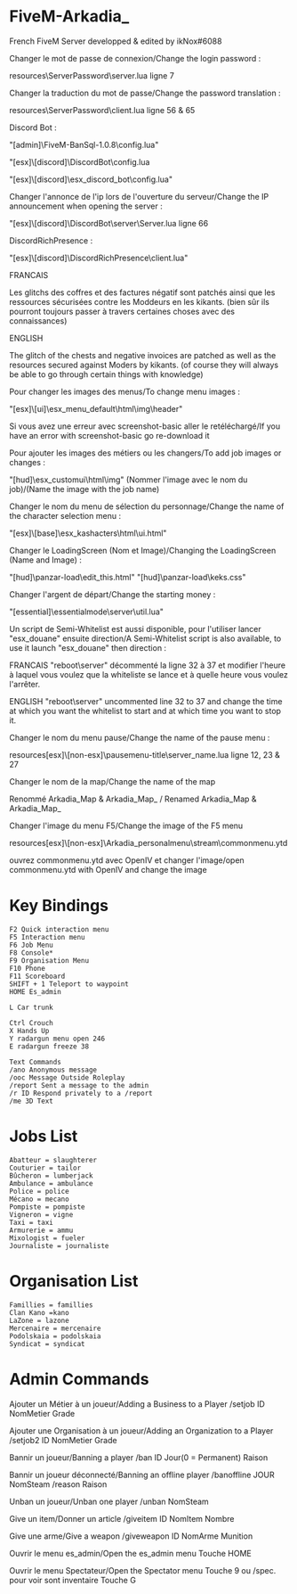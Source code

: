 # FiveM-Arkadia_

French FiveM Server developped & edited by ikNox#6088

Changer le mot de passe de connexion/Change the login password :

resources\ServerPassword\server.lua ligne 7

Changer la traduction du mot de passe/Change the password translation :

resources\ServerPassword\client.lua ligne 56 & 65

Discord Bot :

"[admin]\FiveM-BanSql-1.0.8\config.lua"

"[esx]\\[discord]\DiscordBot\config.lua

"[esx]\\[discord]\esx_discord_bot\config.lua"

Changer l'annonce de l'ip lors de l'ouverture du serveur/Change the IP announcement when opening the server :

"[esx]\\[discord]\DiscordBot\server\Server.lua ligne 66

DiscordRichPresence :

"[esx]\\[discord]\DiscordRichPresence\client.lua"

FRANCAIS

Les glitchs des coffres et des factures négatif sont patchés ainsi que les ressources sécurisées contre les Moddeurs en les kikants.
(bien sûr ils pourront toujours passer à travers certaines choses avec des connaissances)

ENGLISH

The glitch of the chests and negative invoices are patched as well as the resources secured against Moders by kikants.
(of course they will always be able to go through certain things with knowledge)

Pour changer les images des menus/To change menu images :

"[esx]\\[ui]\esx_menu_default\html\img\header"

Si vous avez une erreur avec screenshot-basic aller le retéléchargé/If you have an error with screenshot-basic go re-download it

Pour ajouter les images des métiers ou les changers/To add job images or changes :

"[hud]\esx_customui\html\img" (Nommer l'image avec le nom du job)/(Name the image with the job name)

Changer le nom du menu de sélection du personnage/Change the name of the character selection menu :

"[esx]\\[base]\esx_kashacters\html\ui.html"

Changer le LoadingScreen (Nom et Image)/Changing the LoadingScreen (Name and Image) : 

"[hud]\panzar-load\edit_this.html"
"[hud]\panzar-load\keks.css"

Changer l'argent de départ/Change the starting money :

"[essential]\essentialmode\server\util.lua"

Un script de Semi-Whitelist est aussi disponible, pour l'utiliser lancer "esx_douane" ensuite direction/A Semi-Whitelist script is also available, to use it launch "esx_douane" then direction :

FRANCAIS
"reboot\server" décommenté la ligne 32 à 37 et modifier l'heure à laquel vous voulez que la whiteliste se lance et à quelle heure vous voulez l'arrêter.

ENGLISH
"reboot\server" uncommented line 32 to 37 and change the time at which you want the whitelist to start and at which time you want to stop it.

Changer le nom du menu pause/Change the name of the pause menu :

resources\[esx]\\[non-esx]\pausemenu-title\server_name.lua ligne 12, 23 & 27

Changer le nom de la map/Change the name of the map

Renommé Arkadia_Map & Arkadia_Map_ / Renamed Arkadia_Map & Arkadia_Map_

Changer l'image du menu F5/Change the image of the F5 menu

resources\[esx]\\[non-esx]\Arkadia_personalmenu\stream\commonmenu.ytd

ouvrez commonmenu.ytd avec OpenIV et changer l'image/open commonmenu.ytd with OpenIV and change the image

# Key Bindings
```
F2 Quick interaction menu
F5 Interaction menu
F6 Job Menu
F8 Console*
F9 Organisation Menu
F10 Phone
F11 Scoreboard
SHIFT + 1 Teleport to waypoint
HOME Es_admin

L Car trunk

Ctrl Crouch
X Hands Up
Y radargun menu open 246
E radargun freeze 38

Text Commands
/ano Anonymous message
/ooc Message Outside Roleplay
/report Sent a message to the admin
/r ID Respond privately to a /report
/me 3D Text
```

# Jobs List
```
Abatteur = slaughterer
Couturier = tailor
Bûcheron = lumberjack
Ambulance = ambulance
Police = police
Mécano = mecano
Pompiste = pompiste
Vigneron = vigne
Taxi = taxi
Armurerie = ammu
Mixologist = fueler
Journaliste = journaliste
```

# Organisation List
```
Famillies = famillies
Clan Kano =kano
LaZone = lazone
Mercenaire = mercenaire
Podolskaia = podolskaia
Syndicat = syndicat
```

# Admin Commands

Ajouter un Métier à un joueur/Adding a Business to a Player
/setjob ID NomMetier Grade

Ajouter une Organisation à un joueur/Adding an Organization to a Player
/setjob2 ID NomMetier Grade

Bannir un joueur/Banning a player
/ban ID Jour(0 = Permanent) Raison

Bannir un joueur déconnecté/Banning an offline player
/banoffline JOUR NomSteam
/reason Raison

Unban un joueur/Unban one player
/unban NomSteam

Give un item/Donner un article
/giveitem ID NomItem Nombre

Give une arme/Give a weapon
/giveweapon ID NomArme Munition

Ouvrir le menu es_admin/Open the es_admin menu
Touche HOME

Ouvrir le menu Spectateur/Open the Spectator menu
Touche 9 ou /spec.
pour voir sont inventaire Touche G

